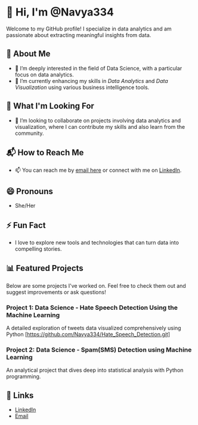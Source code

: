 # 👋 Hi, I'm @Navya334
Welcome to my GitHub profile! I specialize in data analytics and am passionate about extracting meaningful insights from data.
## 🌟 About Me
- 👀 I’m deeply interested in the field of Data Science, with a particular focus on data analytics.
- 🌱 I’m currently enhancing my skills in *Data Analytics* and *Data Visualization* using various business intelligence tools.
## 🚀 What I'm Looking For
- 💞 I’m looking to collaborate on projects involving data analytics and visualization, where I can contribute my skills and also learn from the community.
## 📬 How to Reach Me
- 📫 You can reach me by [email here](vadlamudinavya19@gmail.com) or connect with me on [LinkedIn](www.linkedin.com/in/navya-vadlamudi).
## 😄 Pronouns
- She/Her
## ⚡ Fun Fact
- I love to explore new tools and technologies that can turn data into compelling stories.
## 📊 Featured Projects
Below are some projects I've worked on. Feel free to check them out and suggest improvements or ask questions!
### Project 1: Data Science - Hate Speech Detection Using the Machine Learning 
A detailed exploration of tweets data visualized comprehensively using Python [https://github.com/Navya334/Hate_Speech_Detection.git]
### Project 2: Data Science - Spam(SMS) Detection using Machine Learning
An analytical project that dives deep into statistical analysis with Python programming.
[](#)

## 🔗 Links
- [LinkedIn](www.linkedin.com/in/navya-vadlamudi)
- [Email](vadlamudinavya19@gmail.com)

<!---
This is a ✨ special ✨ repository because its README.md (this file) appears on your GitHub profile.
You can click the Preview link to take a look at your changes.
--->
